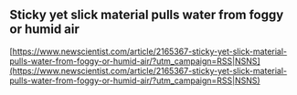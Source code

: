 ## Sticky yet slick material pulls water from foggy or humid air
  
  [https://www.newscientist.com/article/2165367-sticky-yet-slick-material-pulls-water-from-foggy-or-humid-air/?utm_campaign=RSS|NSNS](https://www.newscientist.com/article/2165367-sticky-yet-slick-material-pulls-water-from-foggy-or-humid-air/?utm_campaign=RSS|NSNS)